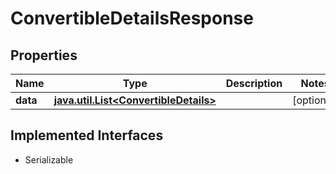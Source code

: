 

# ConvertibleDetailsResponse


## Properties

Name | Type | Description | Notes
------------ | ------------- | ------------- | -------------
**data** | [**java.util.List&lt;ConvertibleDetails&gt;**](ConvertibleDetails.md) |  |  [optional]


## Implemented Interfaces

* Serializable


